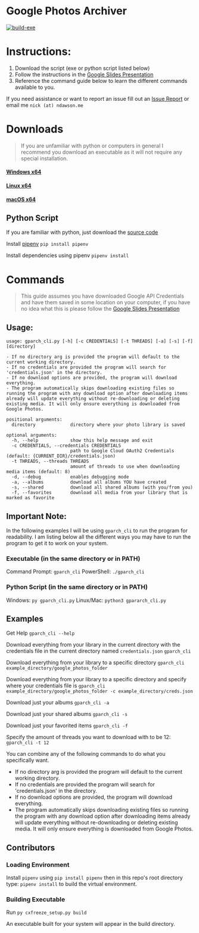 # Google Photos Archiver
[![build-exe](https://github.com/NicholasDawson/ArchiverForGooglePhotos/actions/workflows/build-exe.yml/badge.svg)](https://github.com/NicholasDawson/ArchiverForGooglePhotos/actions/workflows/build-exe.yml)

# Instructions:
1. Download the script (exe or python script listed below)
2. Follow the instructions in the [Google Slides Presentation](https://docs.google.com/presentation/d/1nrNmM6iUSPXU5C9DjxG9gyaAAFKYXuMMeQVxqBYyRMM/edit?usp=sharing "Link")
3. Reference the command guide below to learn the different commands available to you.

If you need assistance or want to report an issue fill out an [Issue Report](https://github.com/NicholasDawson/ArchiverForGooglePhotos/issues) or email me `nick (at) ndawson.me`

# Downloads
> If you are unfamiliar with python or computers in general I recommend you download an executable as it will not require any special installation.
#### [Windows x64](https://github.com/NicholasDawson/ArchiverForGooglePhotos/raw/master/build/gparch_cli_win64.zip)
#### [Linux x64](https://github.com/NicholasDawson/ArchiverForGooglePhotos/raw/master/build/gparch_cli_linux.tar.gz)
#### [macOS x64](https://github.com/NicholasDawson/ArchiverForGooglePhotos/raw/master/build/gparch_cli_macos.zip)


## Python Script
If you are familiar with python, just download the [source code](https://github.com/NicholasDawson/ArchiverForGooglePhotos/releases/tag/v2.0.6)

Install [pipenv](https://pipenv-fork.readthedocs.io/en/latest/install.html)
`pip install pipenv`

Install dependencies using pipenv
`pipenv install`

# Commands
> This guide assumes you have downloaded Google API Credentials and have them saved in some location on your computer, if you have no idea what this is please follow the [Google Slides Presentation](https://docs.google.com/presentation/d/1nrNmM6iUSPXU5C9DjxG9gyaAAFKYXuMMeQVxqBYyRMM/edit?usp=sharing "Link")

## Usage:
```
usage: gparch_cli.py [-h] [-c CREDENTIALS] [-t THREADS] [-a] [-s] [-f] [directory]

- If no directory arg is provided the program will default to the current working directory.
- If no credentials are provided the program will search for 'credentials.json' in the directory.
- If no download options are provided, the program will download everything.
- The program automatically skips downloading existing files so running the program with any download option after downloading items already will update everything without re-downloading or deleting existing media. It will only ensure everything is downloaded from Google Photos.

positional arguments:
  directory             directory where your photo library is saved

optional arguments:
  -h, --help            show this help message and exit
  -c CREDENTIALS, --credentials CREDENTIALS
                        path to Google Cloud OAuth2 Credentials (default: {CURRENT_DIR}/credentials.json)
  -t THREADS, --threads THREADS
                        amount of threads to use when downloading media items (default: 8)
  -d, --debug           enables debugging mode
  -a, --albums          download all albums YOU have created
  -s, --shared          download all shared albums (with you/from you)
  -f, --favorites       download all media from your library that is marked as favorite
```

## Important Note:
In the following examples I will be using `gparch_cli` to run the program for readability. I am listing below all the different ways you may have to run the program to get it to work on your system.

### Executable (in the same directory or in PATH)
Command Prompt: `gparch_cli`
PowerShell: `./gparch_cli`

### Python Script (in the same directory or in PATH)
Windows: `py gparch_cli.py`
Linux/Mac: `python3 gpararch_cli.py`


## Examples
Get Help
`gparch_cli --help`

Download everything from your library in the current directory with the credentials file in the current directory named `credentials.json`
`gparch_cli`

Download everything from your library to a specific directory
`gparch_cli example_directory/google_photos_folder`

Download everything from your library to a specific directory and specify where your credentials file is
`gparch_cli example_directory/google_photos_folder -c example_directory/creds.json`

Download just your albums
`gparch_cli -a`

Download just your shared albums
`gparch_cli -s`

Download just your favorited items
`gparch_cli -f`

Specify the amount of threads you want to download with to be 12:
`gparch_cli -t 12`

You can combine any of the following commands to do what you specifically want.
- If no directory arg is provided the program will default to the current working directory.
- If no credentials are provided the program will search for 'credentials.json' in the directory.
- If no download options are provided, the program will download everything.
- The program automatically skips downloading existing files so running the program with any download option after downloading items already will update everything without re-downloading or deleting existing media. It will only ensure everything is downloaded from Google Photos.

## Contributors
### Loading Environment
Install `pipenv` using `pip install pipenv` then in this repo's root directory type:
`pipenv install` to build the virtual environment.

### Building Executable
Run `py cxfreeze_setup.py build`

An executable built for your system will appear in the build directory.
